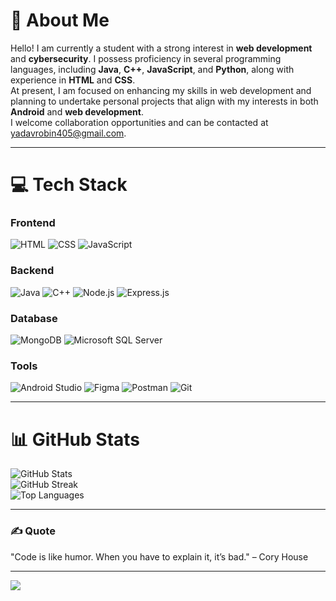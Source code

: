 # 💫 About Me
Hello! I am currently a student with a strong interest in **web development** and **cybersecurity**. I possess proficiency in several programming languages, including **Java**, **C++**, **JavaScript**, and **Python**, along with experience in **HTML** and **CSS**.  
At present, I am focused on enhancing my skills in web development and planning to undertake personal projects that align with my interests in both **Android** and **web development**.  
I welcome collaboration opportunities and can be contacted at [yadavrobin405@gmail.com](mailto:yadavrobin405@gmail.com).

---

# 💻 Tech Stack
### Frontend
![HTML](https://img.shields.io/badge/html5-%23E34F26.svg?style=for-the-badge&logo=html5&logoColor=white) ![CSS](https://img.shields.io/badge/css3-%231572B6.svg?style=for-the-badge&logo=css3&logoColor=white) ![JavaScript](https://img.shields.io/badge/javascript-%23323330.svg?style=for-the-badge&logo=javascript&logoColor=%23F7DF1E)

### Backend
![Java](https://img.shields.io/badge/java-%23ED8B00.svg?style=for-the-badge&logo=openjdk&logoColor=white) ![C++](https://img.shields.io/badge/c++-%2300599C.svg?style=for-the-badge&logo=c%2B%2B&logoColor=white) ![Node.js](https://img.shields.io/badge/node.js-6DA55F?style=for-the-badge&logo=node.js&logoColor=white) ![Express.js](https://img.shields.io/badge/express.js-%23404d59.svg?style=for-the-badge&logo=express&logoColor=%2361DAFB)

### Database
![MongoDB](https://img.shields.io/badge/MongoDB-%234ea94b.svg?style=for-the-badge&logo=mongodb&logoColor=white) ![Microsoft SQL Server](https://img.shields.io/badge/Microsoft%20SQL%20Server-CC2927?style=for-the-badge&logo=microsoft%20sql%20server&logoColor=white)

### Tools
![Android Studio](https://img.shields.io/badge/Android%20Studio-%233DDC84.svg?style=for-the-badge&logo=android-studio&logoColor=black) ![Figma](https://img.shields.io/badge/figma-%23F24E1E.svg?style=for-the-badge&logo=figma&logoColor=white) ![Postman](https://img.shields.io/badge/Postman-FF6C37?style=for-the-badge&logo=postman&logoColor=white) ![Git](https://img.shields.io/badge/git-%23F05032.svg?style=for-the-badge&logo=git&logoColor=white)

---

# 📊 GitHub Stats
![GitHub Stats](https://github-readme-stats.vercel.app/api?username=yadavrobin&theme=dark&hide_border=false&include_all_commits=false&count_private=false)  
![GitHub Streak](https://github-readme-streak-stats.herokuapp.com/?user=yadavrobin&theme=dark&hide_border=false)  
![Top Languages](https://github-readme-stats.vercel.app/api/top-langs/?username=yadavrobin&theme=dark&hide_border=false&include_all_commits=false&count_private=false&layout=compact)

---

### ✍️ Quote
"Code is like humor. When you have to explain it, it’s bad." – Cory House

---

[![](https://visitcount.itsvg.in/api?id=yadavrobin&icon=0&color=0)](https://visitcount.itsvg.in)

